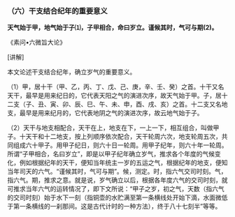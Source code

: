 ### （六）干支结合纪年的重要意义

**天气始于甲，地气始于子⑴，子甲相合，命曰岁立。谨候其时，气可与期(2)。**

《素问•六微旨大论》

[讲解]

本文论述干支结合纪年，确立岁气的重要意义。

（1）甲，居十干（甲、乙，丙、丁、戊、己、庚，辛、壬、癸）之首。十干又名天干，最早是用来纪日的，它代表天阳之气的演进次序，故天气始于甲。子，居十二支（子、丑、寅、卯、辰、巳、午、未、申，酉、戌、亥）之首。十二支又名地支，最早是用来纪月的，它代表地阴之气的演进次序，故云地气始于子。

（2）天干与地支相配合，天干在上，地支在下，一上一下，相互组合，叫做甲子。十天干和十二地支，按上列顺序依次配合，天干轮周六次，地支轮周五次，共同组成六十甲子。用甲子纪日，则六十日一轮周。用甲子纪年，则六十年一轮周。所谓“子甲相合，名曰岁立”，即是以甲子纪年确立岁气，推求各个年度的气候变化，例如根据纪年的天干，便知当年统主一岁的五运之气，根据纪年的地支，便知当年司天的六气。“谨候其时，气可与期”。候，测定。时，指六气交司时刻。气，指六气。期，推求之意。就是说，岁气确立以后，根据各年度六气的交司时刻，就可推求当年六气的运转情况了，即下文所说：“甲子之岁，初之气，天数（指六气的交司时刻）始于水下一刻（指铜壶的水贮满至第一条横线处开始下滴，水面微低于第一条横线的一刹那间。这是古代计时的一种方法），终于八十七刻半”等等。
